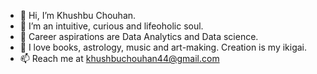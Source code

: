 - 👋 Hi, I’m Khushbu Chouhan.
- 👀 I’m an intuitive, curious and lifeoholic soul.
- 🌱 Career aspirations are Data Analytics and Data science.
- 💞️ I love books, astrology, music and art-making. Creation is my ikigai.
- 📫 Reach me at khushbuchouhan44@gmail.com

<!---
KhushbuChouhan44/KhushbuChouhan44 is a ✨ special ✨ repository because its `README.md` (this file) appears on your GitHub profile.
You can click the Preview link to take a look at your changes.
--->
